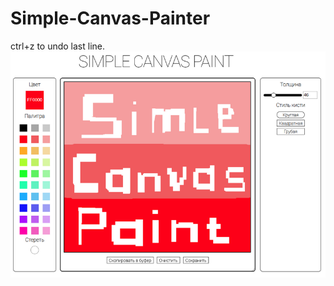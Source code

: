 # Simple-Canvas-Painter

ctrl+z to undo last line.
![simple canvas painter demo](https://github.com/awesomesk1ll/Simple-Canvas-Painter/blob/awesomesk1ll-patch-1/demo.png)